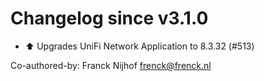 # Changelog since v3.1.0
- ⬆️ Upgrades UniFi Network Application to 8.3.32 (#513)

Co-authored-by: Franck Nijhof <frenck@frenck.nl> 

